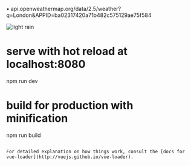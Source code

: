 •	api.openweathermap.org/data/2.5/weather?q=London&APPID=ba02317420a71b482c575129ae75f584

<img alt="light rain" src="//openweathermap.org/img/w/10d.png">

# serve with hot reload at localhost:8080
npm run dev

# build for production with minification
npm run build
```

For detailed explanation on how things work, consult the [docs for vue-loader](http://vuejs.github.io/vue-loader).
